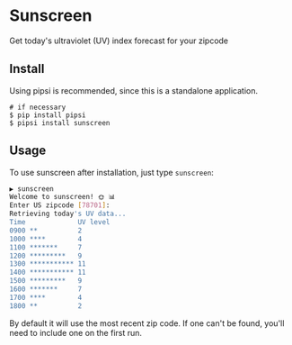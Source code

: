 # Sunscreen

Get today's ultraviolet (UV) index forecast for your zipcode

## Install
Using pipsi is recommended, since this is a standalone application.

```
# if necessary
$ pip install pipsi
$ pipsi install sunscreen
```

## Usage

To use sunscreen after installation, just type `sunscreen`:

```bash
▶ sunscreen
Welcome to sunscreen! 🌞 📊
Enter US zipcode [78701]:
Retrieving today's UV data...
Time             UV level
0900 **          2
1000 ****        4
1100 *******     7
1200 *********   9
1300 *********** 11
1400 *********** 11
1500 *********   9
1600 *******     7
1700 ****        4
1800 **          2
```

By default it will use the most recent zip code. If one can't be found, you'll
need to include one on the first run.
